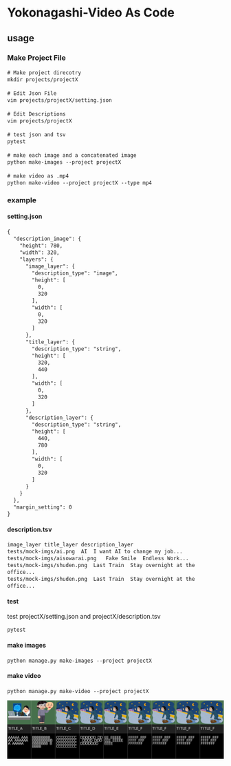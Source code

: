 # Yokonagashi-Video As Code

## usage
### Make Project File
```commandline
# Make project direcotry 
mkdir projects/projectX

# Edit Json File
vim projects/projectX/setting.json

# Edit Descriptions
vim projects/projectX

# test json and tsv
pytest

# make each image and a concatenated image
python make-images --project projectX

# make video as .mp4
python make-video --project projectX --type mp4 
```

### example
#### setting.json
```commandline
{
  "description_image": {
    "height": 780,
    "width": 320,
    "layers": {
      "image_layer": {
        "description_type": "image",
        "height": [
          0,
          320
        ],
        "width": [
          0,
          320
        ]
      },
      "title_layer": {
        "description_type": "string",
        "height": [
          320,
          440
        ],
        "width": [
          0,
          320
        ]
      },
      "description_layer": {
        "description_type": "string",
        "height": [
          440,
          780
        ],
        "width": [
          0,
          320
        ]
      }
    }
  },
  "margin_setting": 0
}
```

#### description.tsv
```commandline
image_layer	title_layer	description_layer
tests/mock-imgs/ai.png	AI	I want AI to change my job...
tests/mock-imgs/aisowarai.png	Fake Smile	Endless Work...
tests/mock-imgs/shuden.png	Last Train	Stay overnight at the office...
tests/mock-imgs/shuden.png	Last Train	Stay overnight at the office...
```

#### test
test projectX/setting.json and projectX/description.tsv
```commandline
pytest
```

#### make images
```commandline
python manage.py make-images --project projectX
```

#### make video
```commandline
python manage.py make-video --project projectX
```

![output](output/projectX/concat/output.png "output")
